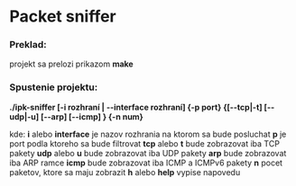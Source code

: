 # Packet sniffer
 
### Preklad:
projekt sa prelozi prikazom **make**

### Spustenie projektu:
**./ipk-sniffer [-i rozhraní | --interface rozhraní] {-p ­­port} {[--tcp|-t] [--udp|-u] [--arp] [--icmp] } {-n num}**

kde:
**i** alebo **interface** je nazov rozhrania na ktorom sa bude posluchat
**p** je port podla ktoreho sa bude filtrovat
**tcp** alebo **t** bude zobrazovat iba TCP pakety
**udp** alebo **u** bude zobrazovat iba UDP pakety
**arp** bude zobrazovat iba ARP ramce
**icmp** bude zobrazovat iba ICMP a ICMPv6 pakety
**n** pocet paketov, ktore sa maju zobrazit
**h** alebo **help** vypise napovedu
